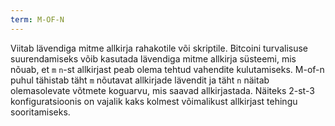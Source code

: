 ```yaml
---
term: M-OF-N
---
```


Viitab lävendiga mitme allkirja rahakotile või skriptile. Bitcoini turvalisuse suurendamiseks võib kasutada lävendiga mitme allkirja süsteemi, mis nõuab, et `m` `n`-st allkirjast peab olema tehtud vahendite kulutamiseks. M-of-n puhul tähistab täht `m` nõutavat allkirjade lävendit ja täht `n` näitab olemasolevate võtmete koguarvu, mis saavad allkirjastada. Näiteks 2-st-3 konfiguratsioonis on vajalik kaks kolmest võimalikust allkirjast tehingu sooritamiseks.